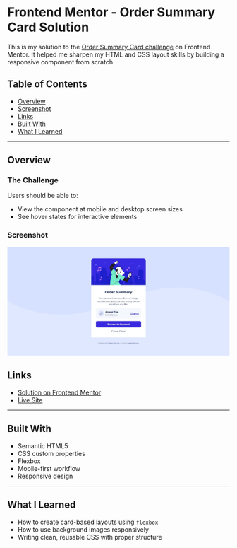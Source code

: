 # Frontend Mentor - Order Summary Card Solution

This is my solution to the [Order Summary Card challenge](https://www.frontendmentor.io/challenges/order-summary-component-QlPmajDUj) on Frontend Mentor. It helped me sharpen my HTML and CSS layout skills by building a responsive component from scratch.

## Table of Contents

- [Overview](#overview)
- [Screenshot](#screenshot)
- [Links](#links)
- [Built With](#built-with)
- [What I Learned](#what-i-learned)
  
---

## Overview

### The Challenge

Users should be able to:

- View the component at mobile and desktop screen sizes
- See hover states for interactive elements

### Screenshot

![Order Summary Screenshot](./order-summary-component-ss.jpeg)

## Links

- [Solution on Frontend Mentor](https://www.frontendmentor.io/solutions/responsive-order-summary-component-using-flexbox-nIdraApstL)
- [Live Site](https://frontent-mentor-challenges-yvfr.vercel.app/)

---

## Built With

- Semantic HTML5
- CSS custom properties
- Flexbox
- Mobile-first workflow
- Responsive design

---

## What I Learned

- How to create card-based layouts using `flexbox`
- How to use background images responsively
- Writing clean, reusable CSS with proper structure
